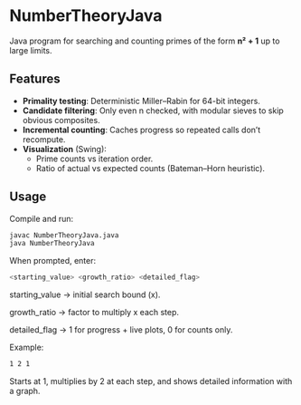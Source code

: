 # NumberTheoryJava

Java program for searching and counting primes of the form **n² + 1** up to large limits.

## Features
- **Primality testing**: Deterministic Miller–Rabin for 64-bit integers.  
- **Candidate filtering**: Only even n checked, with modular sieves to skip obvious composites.  
- **Incremental counting**: Caches progress so repeated calls don’t recompute.  
- **Visualization** (Swing):
  - Prime counts vs iteration order.
  - Ratio of actual vs expected counts (Bateman–Horn heuristic).

## Usage
Compile and run:
```bash
javac NumberTheoryJava.java
java NumberTheoryJava
```
When prompted, enter:
```bash
<starting_value> <growth_ratio> <detailed_flag>
```
starting_value → initial search bound (x).

growth_ratio → factor to multiply x each step.

detailed_flag → 1 for progress + live plots, 0 for counts only.

Example:
```bash
1 2 1
```

Starts at 1, multiplies by 2 at each step, and shows detailed information with a graph. 
